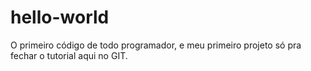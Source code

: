 # hello-world
O primeiro código de todo programador, e meu primeiro projeto só pra fechar o tutorial aqui no GIT.
